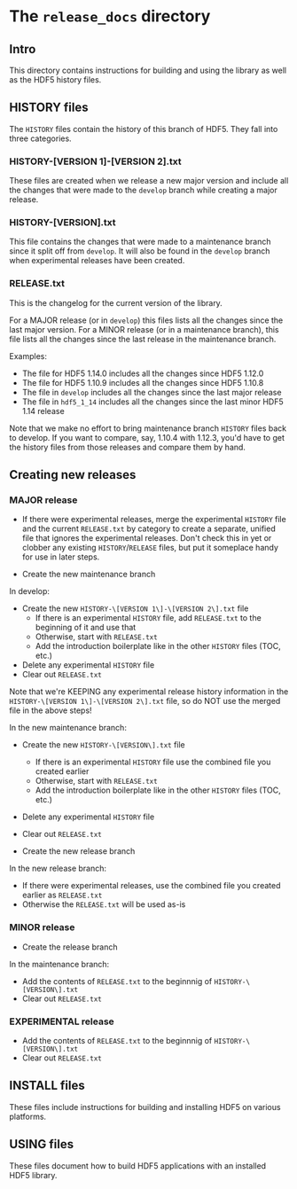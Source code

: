 # The `release_docs` directory

## Intro

This directory contains instructions for building and using the library as
well as the HDF5 history files.

## HISTORY files

The `HISTORY` files contain the history of this branch of HDF5. They fall into
three categories.

### HISTORY-\[VERSION 1\]-\[VERSION 2\].txt

These files are created when we release a new major version and include all
the changes that were made to the `develop` branch while creating a major release.

### HISTORY-\[VERSION\].txt

This file contains the changes that were made to a maintenance branch since
it split off from `develop`. It will also be found in the `develop` branch
when experimental releases have been created.

### RELEASE.txt

This is the changelog for the current version of the library.

For a MAJOR release (or in `develop`) this files lists all the changes since the
last major version. For a MINOR release (or in a maintenance branch), this file
lists all the changes since the last release in the maintenance branch.

Examples:

* The file for HDF5 1.14.0 includes all the changes since HDF5 1.12.0
* The file for HDF5 1.10.9 includes all the changes since HDF5 1.10.8
* The file in `develop` includes all the changes since the last major release
* The file in `hdf5_1_14` includes all the changes since the last minor HDF5 1.14 release

Note that we make no effort to bring maintenance branch `HISTORY` files back to
develop. If you want to compare, say, 1.10.4 with 1.12.3, you'd have to get
the history files from those releases and compare them by hand.

## Creating new releases

### MAJOR release

* If there were experimental releases, merge the experimental `HISTORY` file
  and the current `RELEASE.txt` by category to create a separate, unified
  file that ignores the experimental releases. Don't check this in yet or
  clobber any existing `HISTORY`/`RELEASE` files, but put it someplace handy for
  use in later steps.

* Create the new maintenance branch

In develop:
* Create the new `HISTORY-\[VERSION 1\]-\[VERSION 2\].txt` file
    * If there is an experimental `HISTORY` file, add `RELEASE.txt` to the beginning of it and use that
    * Otherwise, start with `RELEASE.txt`
    * Add the introduction boilerplate like in the other `HISTORY` files (TOC, etc.)
* Delete any experimental `HISTORY` file
* Clear out `RELEASE.txt`

Note that we're KEEPING any experimental release history information in the
`HISTORY-\[VERSION 1\]-\[VERSION 2\].txt` file, so do NOT use the merged file in
the above steps!

In the new maintenance branch:
* Create the new `HISTORY-\[VERSION\].txt` file
    * If there is an experimental `HISTORY` file use the combined file you created earlier
    * Otherwise, start with `RELEASE.txt`
    * Add the introduction boilerplate like in the other `HISTORY` files (TOC, etc.)
* Delete any experimental `HISTORY` file
* Clear out `RELEASE.txt`

* Create the new release branch

In the new release branch:
* If there were experimental releases, use the combined file you created earlier as `RELEASE.txt`
* Otherwise the `RELEASE.txt` will be used as-is

### MINOR release

* Create the release branch

In the maintenance branch:
* Add the contents of `RELEASE.txt` to the beginnnig of `HISTORY-\[VERSION\].txt`
* Clear out `RELEASE.txt`

### EXPERIMENTAL release

* Add the contents of `RELEASE.txt` to the beginnnig of `HISTORY-\[VERSION\].txt`
* Clear out `RELEASE.txt`

## INSTALL files

These files include instructions for building and installing HDF5 on various
platforms.

## USING files

These files document how to build HDF5 applications with an installed HDF5
library.
